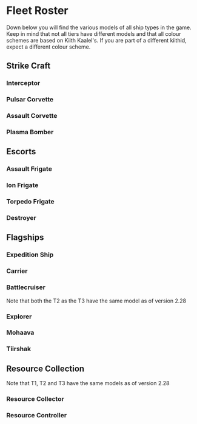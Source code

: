 # Fleet Roster

Down below you will find the various models of all ship types in the game. Keep in mind that not all tiers have different models and that all colour schemes are based on Kiith Kaalel's. If you are part of a different kiithid, expect a different colour scheme.


## Strike Craft

### Interceptor

### Pulsar Corvette

### Assault Corvette

### Plasma Bomber

## Escorts

### Assault Frigate

### Ion Frigate

### Torpedo Frigate

### Destroyer

## Flagships

### Expedition Ship

### Carrier

### Battlecruiser
Note that both the T2 as the T3 have the same model as of version 2.28

### Explorer

### Mohaava

### Tiirshak

## Resource Collection
Note that T1, T2 and T3 have the same models as of version 2.28

### Resource Collector

### Resource Controller
